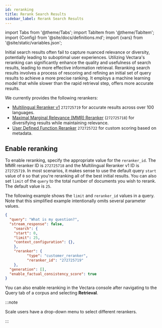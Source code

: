 ```yaml
---
id: reranking
title: Rerank Search Results
sidebar_label: Rerank Search Results
---
```


import Tabs from '@theme/Tabs';
import TabItem from '@theme/TabItem';
import {Config} from '@site/docs/definitions.md';
import {vars} from '@site/static/variables.json';

Initial search results often fail to capture nuanced relevance or diversity, 
potentially leading to suboptimal user experiences. Utilizing Vectara's 
reranking can significantly enhance the quality and usefulness of 
search results, leading to more effective information retrieval. Reranking 
search results involves a process of rescoring and refining an initial set 
of query results to achieve a more precise ranking. It employs a machine 
learning model that while slower than the rapid retrieval step, offers more 
accurate results.

We currently provides the following rerankers: 

* [Multilingual Reranker v1](/docs/learn/vectara-multi-lingual-reranker) `272725719` for accurate results across over 100 languages.
* [Maximal Marginal Relevance (MMR) Reranker](/docs/learn/mmr-reranker) (`272725718`) for diversifying results while maintaining relevance.
* [User Defined Function Reranker](/docs/learn/user-defined-function-reranker) `272725722` for custom scoring based on metadata.

## Enable reranking

To enable reranking, specify the appropriate value for the `reranker_id`. 
The MMR reranker ID is `272725718` and the Multilingual Reranker v1 ID is 
`272725719`. In most scenarios, it makes sense to use the default query `start` 
value of `0` so that you're reranking all of the best initial results. You can 
also set `limit` of the `query` to the total number of documents you wish 
to rerank. The default value is `25`.

The following example shows the `limit` and `reranker_id` 
values in a query. Note that this simplified example intentionally omits 
several parameter values.

```json
{
  "query": "What is my question?",
  "stream_response": false,
    "search": {
    "start": 0,
    "limit": 25,
    "context_configuration": {},
    },
    "reranker": {
          "type": "customer_reranker",
          "reranker_id": "272725719"
    },
  "generation": [],
  "enable_factual_consistency_score": true
}
```

You can also enable reranking in the Vectara console after navigating to the 
Query tab of a corpus and selecting **Retrieval**.

:::note

Scale users have a drop-down menu to select different rerankers.

:::
